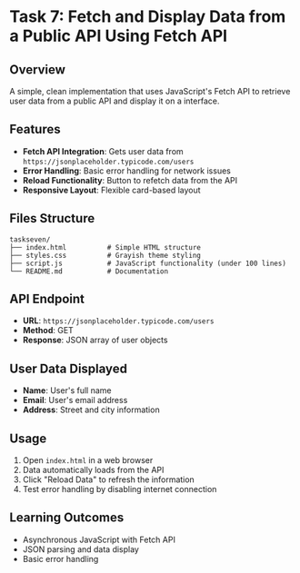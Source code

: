 # Task 7: Fetch and Display Data from a Public API Using Fetch API

## Overview
A simple, clean implementation that uses JavaScript's Fetch API to retrieve user data from a public API and display it on a interface.

## Features
- **Fetch API Integration**: Gets user data from `https://jsonplaceholder.typicode.com/users`
- **Error Handling**: Basic error handling for network issues
- **Reload Functionality**: Button to refetch data from the API
- **Responsive Layout**: Flexible card-based layout

## Files Structure
```
taskseven/
├── index.html          # Simple HTML structure
├── styles.css          # Grayish theme styling
├── script.js           # JavaScript functionality (under 100 lines)
└── README.md           # Documentation
```

## API Endpoint
- **URL**: `https://jsonplaceholder.typicode.com/users`
- **Method**: GET
- **Response**: JSON array of user objects

## User Data Displayed
- **Name**: User's full name
- **Email**: User's email address
- **Address**: Street and city information

## Usage
1. Open `index.html` in a web browser
2. Data automatically loads from the API
3. Click "Reload Data" to refresh the information
4. Test error handling by disabling internet connection

## Learning Outcomes
- Asynchronous JavaScript with Fetch API
- JSON parsing and data display
- Basic error handling

